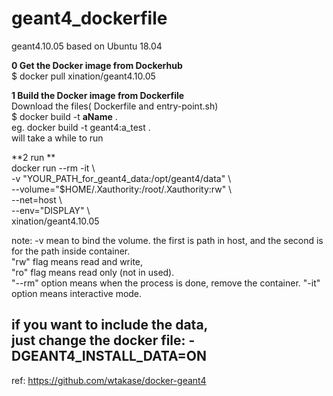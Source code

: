 # geant4_dockerfile
geant4.10.05 based on Ubuntu 18.04

**0 Get the Docker image from Dockerhub** <br>
$ docker pull xination/geant4.10.05

**1 Build the Docker image from Dockerfile** <br>
Download the files( Dockerfile and entry-point.sh) <br>
$ docker build -t __aName__ . <br>
eg. docker build -t geant4:a_test . <br>
will take a while to run 

**2 run ** <br>
docker run --rm -it \\<br>
-v "YOUR_PATH_for_geant4_data:/opt/geant4/data" \ <br>
--volume="$HOME/.Xauthority:/root/.Xauthority:rw" \ <br>
--net=host \ <br>
--env="DISPLAY" \ <br>
xination/geant4.10.05

note: -v mean to bind the volume. the first is path in host, and the second is for the path inside container. <br>
"rw" flag means read and write, <br>
"ro" flag means read only (not in used). <br>
"--rm" option means when the process is done, remove the container.
"-it" option means interactive mode. <br>

if you want to include the data, <br>
just change the docker file: -DGEANT4_INSTALL_DATA=ON  
--
ref: https://github.com/wtakase/docker-geant4
